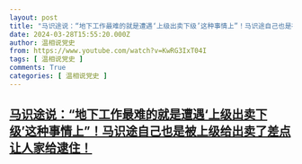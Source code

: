 ```yaml
---
layout: post
title: "马识途说：“地下工作最难的就是遭遇‘上级出卖下级’这种事情上”！马识途自己也是被上级给出卖了差点让人家给逮住！"
date: 2024-03-28T15:55:20.000Z
author: 温相说党史
from: https://www.youtube.com/watch?v=KwRG3IxT04I
tags: [ 温相说党史 ]
comments: True
categories: [ 温相说党史 ]
---
```

<!--1711641320000-->
[马识途说：“地下工作最难的就是遭遇‘上级出卖下级’这种事情上”！马识途自己也是被上级给出卖了差点让人家给逮住！](https://www.youtube.com/watch?v=KwRG3IxT04I)
------

<div>

</div>
